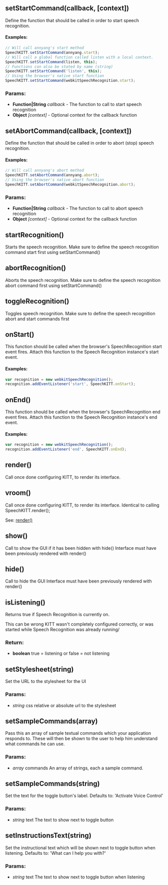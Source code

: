 

<!-- Start src/speechkitt.js -->

## setStartCommand(callback, [context])

Define the function that should be called in order to start speech recognition.

#### Examples:
````javascript
// Will call annyang's start method
SpeechKITT.setStartCommand(annyang.start);
// Will call a global function called listen with a local context.
SpeechKITT.setStartCommand(listen, this);
// Functions can also be stated by name (string)
SpeechKITT.setStartCommand('listen', this);
// Using the browser's native start function
SpeechKITT.setStartCommand(webkitSpeechRecognition.start);
````

### Params:

* **Function|String** *callback* - The function to call to start speech recognition
* **Object** *[context]* - Optional context for the callback function

## setAbortCommand(callback, [context])

Define the function that should be called in order to abort (stop) speech recognition.

#### Examples:
````javascript
// Will call annyang's abort method
SpeechKITT.setAbortCommand(annyang.abort);
// Using the browser's native abort function
SpeechKITT.setAbortCommand(webkitSpeechRecognition.abort);
````

### Params:

* **Function|String** *callback* - The function to call to abort speech recognition
* **Object** *[context]* - Optional context for the callback function

## startRecognition()

Starts the speech recognition. Make sure to define the speech recognition command start first using setStartCommand()

## abortRecognition()

Aborts the speech recognition. Make sure to define the speech recognition abort command first using setStartCommand()

## toggleRecognition()

Toggles speech recognition. Make sure to define the speech recognition abort and start commands first

## onStart()

This function should be called when the browser's SpeechRecognition start event fires.
Attach this function to the Speech Recognition instance's start event.

#### Examples:
````javascript
var recognition = new webkitSpeechRecognition();
recognition.addEventListener('start', SpeechKITT.onStart);
````

## onEnd()

This function should be called when the browser's SpeechRecognition end event fires.
Attach this function to the Speech Recognition instance's end event.

#### Examples:
````javascript
var recognition = new webkitSpeechRecognition();
recognition.addEventListener('end', SpeechKITT.onEnd);
````

## render()

Call once done configuring KITT, to render its interface.

## vroom()

Call once done configuring KITT, to render its interface.
Identical to calling SpeechKITT.render();

See: [render()](#render)

## show()

Call to show the GUI if it has been hidden with hide()
Interface must have been previously rendered with render()

## hide()

Call to hide the GUI
Interface must have been previously rendered with render()

## isListening()

Returns true if Speech Recognition is currently on.

This can be wrong KITT wasn't completely configured correctly, or was started
while Speech Recognition was already running/

### Return:

* **boolean** true = listening or false = not listening

## setStylesheet(string)

Set the URL to the stylesheet for the UI

### Params:

* *string* css relative or absolute url to the stylesheet

## setSampleCommands(array)

Pass this an array of sample textual commands which your application responds to.
These will then be shown to the user to help him understand what commands he can use.

### Params:

* *array* commands An array of strings, each a sample command.

## setSampleCommands(string)

Set the text for the toggle button's label.
Defaults to: 'Activate Voice Control'

### Params:

* *string* text The text to show next to toggle button

## setInstructionsText(string)

Set the instructional text which will be shown next to toggle button when listening.
Defaults to: 'What can I help you with?'

### Params:

* *string* text The text to show next to toggle button when listening

<!-- End src/speechkitt.js -->

